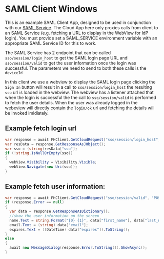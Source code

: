 # SAML Client Windows

This is an example SAML Client App, designed to be used in conjunction with our [SAML Service](https://github.com/feedhenry-templates/saml-service). The Cloud App here only proxies calls from client to an SAML Service (e.g. fetching a URL to display in the WebView for IdP login). You must provide set a SAML_SERVICE environment variable with an appropriate SAML Service ID for this to work.

The SAML Service has 2 endpoint that can be called `sso/session/login_host` to get the SAML login page URL and `sso/session/valid` to get the user information once the login was successful. The parameters we need to send to both these calls is the `deviceId`

In this client we use a webview to display the SAML login page clicking the `Sign In` button will result in a call to `sso/session/login_host` the resulting `sso` url is loaded in the webview. The webview has a listener attached that when the login is successful the the call to `sso/session/valid` is performed to fetch the user details. When the user was already logged in the webeview will directly contain the `login/ok` url and fetching the details will be invoked imidiately.

## Example fetch login url

```csharp
var response = await FHClient.GetCloudRequest("sso/session/login_host", "POST", null, GetRequestParams()).ExecAsync();
var resData = response.GetResponseAsJObject();
var sso = (string)resData["sso"];
if (!string.IsNullOrEmpty(sso))
{
  webView.Visibility = Visibility.Visible;
  webView.Navigate(new Uri(sso));
}
```

## Example fetch user information:

```csharp
var response = await FHClient.GetCloudRequest("sso/session/valid", "POST", null, GetRequestParams()).ExecAsync();
if (response.Error == null)
{
  var data = response.GetResponseAsDictionary();
  //show the user information on the screen
  name.Text = string.Format("{0} {1}", data["first_name"], data["last_name"]);
  email.Text = (string) data["email"];
  expires.Text = ((DateTime) data["expires"]).ToString();
}
else
{
  await new MessageDialog(response.Error.ToString()).ShowAsync();
}
```
